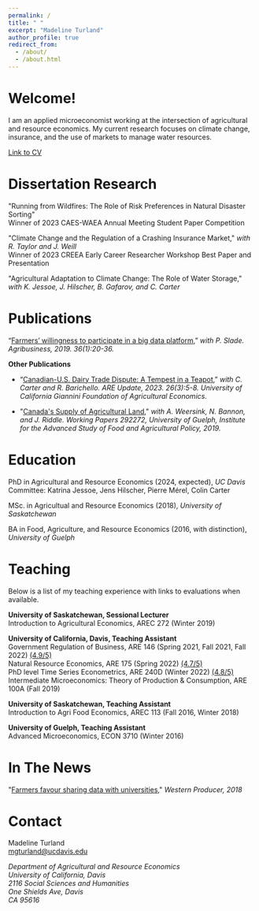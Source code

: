 ```yaml
---
permalink: /
title: " "
excerpt: "Madeline Turland"
author_profile: true
redirect_from: 
  - /about/
  - /about.html
---
```


Welcome!
======
I am an applied microeconomist working at the intersection of agricultural and resource economics. My current research focuses on climate change, insurance, and the use of markets to manage water resources. 


[Link to CV](http://mgturland.github.io/files/cv_MT.pdf)



Dissertation Research
======
"Running from Wildfires: The Role of Risk Preferences in Natural Disaster Sorting" <br />
Winner of 2023 CAES-WAEA Annual Meeting Student Paper Competition

"Climate Change and the Regulation of a Crashing Insurance Market," *with R. Taylor and J. Weill* <br />
Winner of 2023 CREEA Early Career Researcher Workshop Best Paper and Presentation

"Agricultural Adaptation to Climate Change: The Role of Water Storage," *with K. Jessoe, J. Hilscher, B. Gafarov, and C. Carter*


Publications
======
“[Farmers’ willingness to participate in a big data platform](http://mgturland.github.io/files/Publication1.pdf),” *with P. Slade. Agribusiness, 2019. 36(1):20-36.*

**Other Publications**
  - “[Canadian-U.S. Dairy Trade Dispute: A Tempest in a Teapot](http://mgturland.github.io/files/AREUpdate.pdf),” *with C. Carter and R. Barichello. ARE Update, 2023. 26(3):5-8. University of California Giannini Foundation of Agricultural Economics.*

  - "[Canada's Supply of Agricultural Land](http://mgturland.github.io/files/AgriculturalLand.pdf)," *with A. Weersink, N. Bannon, and J. Riddle. Working Papers 292272, University of Guelph, Institute for the Advanced Study of Food and Agricultural Policy, 2019.*

Education
======
PhD in Agricultural and Resource Economics (2024, expected), *UC Davis* <br />
Committee: Katrina Jessoe, Jens Hilscher, Pierre Mérel, Colin Carter

MSc. in Agricultual and Resource Economics (2018), *University of Saskatchewan*

BA in Food, Agriculture, and Resource Economics (2016, with distinction), *University of Guelph*

Teaching
======
Below is a list of my teaching experience with links to evaluations when available. 

**University of Saskatchewan, Sessional Lecturer<br />**
Introduction to Agricultural Economics, AREC 272 (Winter 2019)<br />

**University of California, Davis, Teaching Assistant<br />**
Government Regulation of Business, ARE 146 (Spring 2021, Fall 2021, Fall 2022) [(4.9/5)](http://mgturland.github.io/files/ARE146Evals.pdf)<br />
Natural Resource Economics, ARE 175 (Spring 2022) [(4.7/5)](http://mgturland.github.io/files/ARE175Evals.pdf) <br />
PhD level Time Series Econometrics, ARE 240D (Winter 2022) [(4.8/5)](http://mgturland.github.io/files/ARE240CEvals.pdf)<br />
Intermediate Microeconomics: Theory of Production & Consumption, ARE 100A (Fall 2019)  <br />

**University of Saskatchewan, Teaching Assistant<br />**
Introduction to Agri Food Economics, AREC 113 (Fall 2016, Winter 2018)<br />

**University of Guelph, Teaching Assistant<br />**
Advanced Microeconomics, ECON 3710 (Winter 2016)<br />

In The News
======
"[Farmers favour sharing data with universities](https://www.producer.com/news/farmers-favour-sharing-data-with-universities/)," *Western Producer, 2018*


Contact
======

Madeline Turland<br />
mgturland@ucdavis.edu<br />


  
<address>
Department of Agricultural and Resource Economics<br />
University of California, Davis<br />
2116 Social Sciences and Humanities<br />
One Shields Ave, Davis<br />
CA 95616
 </address>
